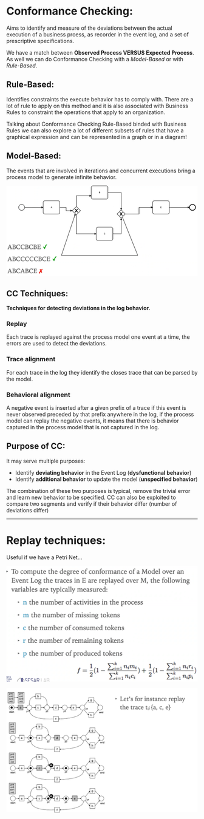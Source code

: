 # Conformance Checking:

Aims to identify and measure of the deviations between the actual execution of a business proess, as recorder in the event log, and a set of prescriptive specifications.

We have a match between **Observed Process VERSUS Expected Process**. As well we can do Conformance Checking with a *Model-Based* or with *Rule-Based*.

## Rule-Based:

Identifies constraints the execute behavior has to comply with. There are a lot of rule to apply on this method and it is also associated with Business Rules to constraint the operations that apply to an organization.

Talking about Conformance Checking Rule-Based binded with Business Rules we can also explore a lot of different subsets of rules that have a graphical expression and can be represented in a graph or in a diagram!

## Model-Based:

The events that are involved in iterations and concurrent executions bring a process model to generate infinite behavior.

![image-20240422094225453](./assets/image-20240422094225453.png)

## CC Techniques:

**Techniques for detecting deviations in the log behavior.**

### Replay

Each trace is replayed against the process model one event at a time, the errors are used to detect the deviations.

### Trace alignment

For each trace in the log they identify the closes trace that can be parsed by the model.

### Behavioral alignment

A negative event is inserted after a given prefix of a trace if this event is never observed preceded by that prefix anywhere in the log, if the process model can replay the negative events, it means that there is behavior captured in the process model that is not captured in the log.

## Purpose of CC:

It may serve multiple purposes:

- Identify **deviating behavior** in the Event Log (**dysfunctional behavior**)
- Identify **additional behavior** to update the model (**unspecified behavior**)

The combination of these two purposes is typical, remove the trivial error and learn new behavior to be specified. CC can also be exploited to compare two segments and verify if their behavior differ (number of deviations differ)

<hr>

# Replay techniques:

Useful if we have a Petri Net... 

![image-20240422095238518](./assets/image-20240422095238518.png)

![image-20240422095546411](./assets/image-20240422095546411.png)